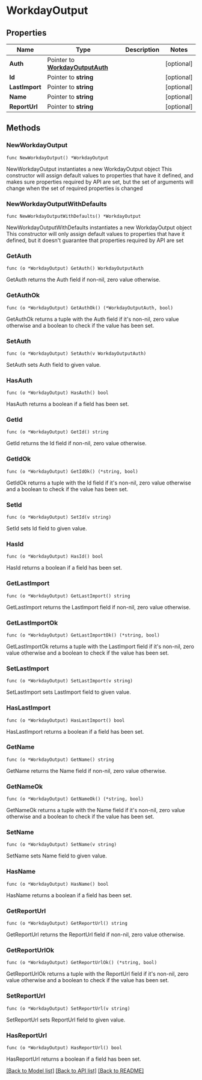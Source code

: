 # WorkdayOutput

## Properties

Name | Type | Description | Notes
------------ | ------------- | ------------- | -------------
**Auth** | Pointer to [**WorkdayOutputAuth**](WorkdayOutputAuth.md) |  | [optional] 
**Id** | Pointer to **string** |  | [optional] 
**LastImport** | Pointer to **string** |  | [optional] 
**Name** | Pointer to **string** |  | [optional] 
**ReportUrl** | Pointer to **string** |  | [optional] 

## Methods

### NewWorkdayOutput

`func NewWorkdayOutput() *WorkdayOutput`

NewWorkdayOutput instantiates a new WorkdayOutput object
This constructor will assign default values to properties that have it defined,
and makes sure properties required by API are set, but the set of arguments
will change when the set of required properties is changed

### NewWorkdayOutputWithDefaults

`func NewWorkdayOutputWithDefaults() *WorkdayOutput`

NewWorkdayOutputWithDefaults instantiates a new WorkdayOutput object
This constructor will only assign default values to properties that have it defined,
but it doesn't guarantee that properties required by API are set

### GetAuth

`func (o *WorkdayOutput) GetAuth() WorkdayOutputAuth`

GetAuth returns the Auth field if non-nil, zero value otherwise.

### GetAuthOk

`func (o *WorkdayOutput) GetAuthOk() (*WorkdayOutputAuth, bool)`

GetAuthOk returns a tuple with the Auth field if it's non-nil, zero value otherwise
and a boolean to check if the value has been set.

### SetAuth

`func (o *WorkdayOutput) SetAuth(v WorkdayOutputAuth)`

SetAuth sets Auth field to given value.

### HasAuth

`func (o *WorkdayOutput) HasAuth() bool`

HasAuth returns a boolean if a field has been set.

### GetId

`func (o *WorkdayOutput) GetId() string`

GetId returns the Id field if non-nil, zero value otherwise.

### GetIdOk

`func (o *WorkdayOutput) GetIdOk() (*string, bool)`

GetIdOk returns a tuple with the Id field if it's non-nil, zero value otherwise
and a boolean to check if the value has been set.

### SetId

`func (o *WorkdayOutput) SetId(v string)`

SetId sets Id field to given value.

### HasId

`func (o *WorkdayOutput) HasId() bool`

HasId returns a boolean if a field has been set.

### GetLastImport

`func (o *WorkdayOutput) GetLastImport() string`

GetLastImport returns the LastImport field if non-nil, zero value otherwise.

### GetLastImportOk

`func (o *WorkdayOutput) GetLastImportOk() (*string, bool)`

GetLastImportOk returns a tuple with the LastImport field if it's non-nil, zero value otherwise
and a boolean to check if the value has been set.

### SetLastImport

`func (o *WorkdayOutput) SetLastImport(v string)`

SetLastImport sets LastImport field to given value.

### HasLastImport

`func (o *WorkdayOutput) HasLastImport() bool`

HasLastImport returns a boolean if a field has been set.

### GetName

`func (o *WorkdayOutput) GetName() string`

GetName returns the Name field if non-nil, zero value otherwise.

### GetNameOk

`func (o *WorkdayOutput) GetNameOk() (*string, bool)`

GetNameOk returns a tuple with the Name field if it's non-nil, zero value otherwise
and a boolean to check if the value has been set.

### SetName

`func (o *WorkdayOutput) SetName(v string)`

SetName sets Name field to given value.

### HasName

`func (o *WorkdayOutput) HasName() bool`

HasName returns a boolean if a field has been set.

### GetReportUrl

`func (o *WorkdayOutput) GetReportUrl() string`

GetReportUrl returns the ReportUrl field if non-nil, zero value otherwise.

### GetReportUrlOk

`func (o *WorkdayOutput) GetReportUrlOk() (*string, bool)`

GetReportUrlOk returns a tuple with the ReportUrl field if it's non-nil, zero value otherwise
and a boolean to check if the value has been set.

### SetReportUrl

`func (o *WorkdayOutput) SetReportUrl(v string)`

SetReportUrl sets ReportUrl field to given value.

### HasReportUrl

`func (o *WorkdayOutput) HasReportUrl() bool`

HasReportUrl returns a boolean if a field has been set.


[[Back to Model list]](../README.md#documentation-for-models) [[Back to API list]](../README.md#documentation-for-api-endpoints) [[Back to README]](../README.md)


